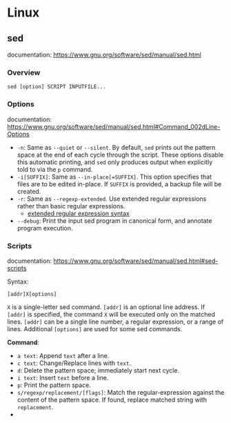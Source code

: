 # Linux

## sed

documentation: https://www.gnu.org/software/sed/manual/sed.html

### Overview

`sed [option] SCRIPT INPUTFILE...`

### Options

documentation: https://www.gnu.org/software/sed/manual/sed.html#Command_002dLine-Options

- `-n`: Same as `--quiet` or `--silent`. By default, `sed` prints out the pattern space
  at the end of each cycle through the script. These options disable this automatic printing,
  and `sed` only produces output when explicitly told to via the `p` command.
- `-i[SUFFIX]`: Same as `--in-place[=SUFFIX]`. This option specifies that files are to be edited in-place.
  If `SUFFIX` is provided, a backup file will be created.
- `-r`: Same as `--regexp-extended`. Use extended regular expressions rather than basic regular expressions.
  - [extended regular expression syntax](https://www.gnu.org/software/sed/manual/sed.html#ERE-syntax)
- `--debug`: Print the input sed program in canonical form, and annotate program execution.

### Scripts

documentation: https://www.gnu.org/software/sed/manual/sed.html#sed-scripts

Syntax:

```text
[addr]X[options]
```

`X` is a single-letter sed command. `[addr]` is an optional line address.
If `[addr]` is specified, the command `X` will be executed only on the matched lines.
`[addr]` can be a single line number, a regular expression, or a range of lines.
Additional `[options]` are used for some sed commands.

**Command**:

- `a text`: Append `text` after a line.
- `c text`: Change/Replace lines with `text`.
- `d`: Delete the pattern space; immediately start next cycle.
- `i text`: Insert `text` before a line.
- `p`: Print the pattern space.
- `s/regexp/replacement/[flags]`: Match the regular-expression against the content of the pattern space.
  If found, replace matched string with `replacement`.
-
